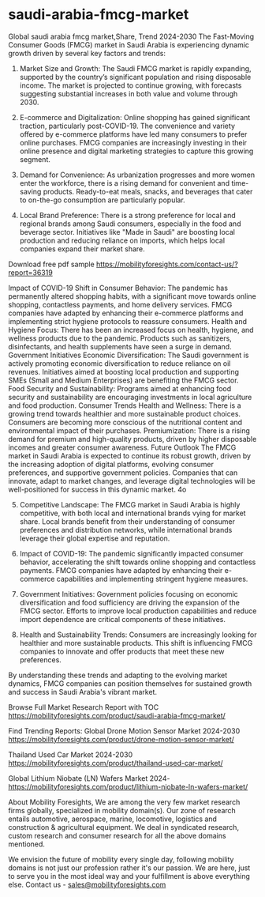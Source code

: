 # saudi-arabia-fmcg-market
Global saudi arabia fmcg market,Share, Trend  2024-2030
The Fast-Moving Consumer Goods (FMCG) market in Saudi Arabia is experiencing dynamic growth driven by several key factors and trends:

1. Market Size and Growth:
   The Saudi FMCG market is rapidly expanding, supported by the country’s significant population and rising disposable income. The market is projected to continue growing, with forecasts suggesting substantial increases in both value and volume through 2030.

2. E-commerce and Digitalization:
   Online shopping has gained significant traction, particularly post-COVID-19. The convenience and variety offered by e-commerce platforms have led many consumers to prefer online purchases. FMCG companies are increasingly investing in their online presence and digital marketing strategies to capture this growing segment.

3. Demand for Convenience:
   As urbanization progresses and more women enter the workforce, there is a rising demand for convenient and time-saving products. Ready-to-eat meals, snacks, and beverages that cater to on-the-go consumption are particularly popular.

4. Local Brand Preference:
   There is a strong preference for local and regional brands among Saudi consumers, especially in the food and beverage sector. Initiatives like "Made in Saudi" are boosting local production and reducing reliance on imports, which helps local companies expand their market share.



Download free pdf sample 
https://mobilityforesights.com/contact-us/?report=36319 


Impact of COVID-19
Shift in Consumer Behavior:
The pandemic has permanently altered shopping habits, with a significant move towards online shopping, contactless payments, and home delivery services.
FMCG companies have adapted by enhancing their e-commerce platforms and implementing strict hygiene protocols to reassure consumers.
Health and Hygiene Focus:
There has been an increased focus on health, hygiene, and wellness products due to the pandemic.
Products such as sanitizers, disinfectants, and health supplements have seen a surge in demand.
Government Initiatives
Economic Diversification:
The Saudi government is actively promoting economic diversification to reduce reliance on oil revenues.
Initiatives aimed at boosting local production and supporting SMEs (Small and Medium Enterprises) are benefiting the FMCG sector.
Food Security and Sustainability:
Programs aimed at enhancing food security and sustainability are encouraging investments in local agriculture and food production.
Consumer Trends
Health and Wellness:
There is a growing trend towards healthier and more sustainable product choices.
Consumers are becoming more conscious of the nutritional content and environmental impact of their purchases.
Premiumization:
There is a rising demand for premium and high-quality products, driven by higher disposable incomes and greater consumer awareness.
Future Outlook
The FMCG market in Saudi Arabia is expected to continue its robust growth, driven by the increasing adoption of digital platforms, evolving consumer preferences, and supportive government policies. Companies that can innovate, adapt to market changes, and leverage digital technologies will be well-positioned for success in this dynamic market.
4o

5. Competitive Landscape:
   The FMCG market in Saudi Arabia is highly competitive, with both local and international brands vying for market share. Local brands benefit from their understanding of consumer preferences and distribution networks, while international brands leverage their global expertise and reputation.

6. Impact of COVID-19:
   The pandemic significantly impacted consumer behavior, accelerating the shift towards online shopping and contactless payments. FMCG companies have adapted by enhancing their e-commerce capabilities and implementing stringent hygiene measures.

7. Government Initiatives:
   Government policies focusing on economic diversification and food sufficiency are driving the expansion of the FMCG sector. Efforts to improve local production capabilities and reduce import dependence are critical components of these initiatives.

8. Health and Sustainability Trends:
   Consumers are increasingly looking for healthier and more sustainable products. This shift is influencing FMCG companies to innovate and offer products that meet these new preferences.

By understanding these trends and adapting to the evolving market dynamics, FMCG companies can position themselves for sustained growth and success in Saudi Arabia's vibrant market.


Browse Full Market Research Report with TOC 
https://mobilityforesights.com/product/saudi-arabia-fmcg-market/ 


Find Trending Reports:
Global Drone Motion Sensor Market 2024-2030
https://mobilityforesights.com/product/drone-motion-sensor-market/ 
 
Thailand Used Car Market 2024-2030
https://mobilityforesights.com/product/thailand-used-car-market/ 

Global Lithium Niobate (LN) Wafers Market 2024-
https://mobilityforesights.com/product/lithium-niobate-ln-wafers-market/ 


About Mobility Foresights,
We are among the very few market research firms globally, specialized in mobility domain(s). Our zone of research entails automotive, aerospace, marine, locomotive, logistics and construction & agricultural equipment. We deal in syndicated research, custom research and consumer research for all the above domains mentioned.

We envision the future of mobility every single day, following mobility domains is not just our profession rather it's our passion. We are here, just to serve you in the most ideal way and your fulfillment is above everything else. Contact us -  sales@mobilityforesights.com 
 
